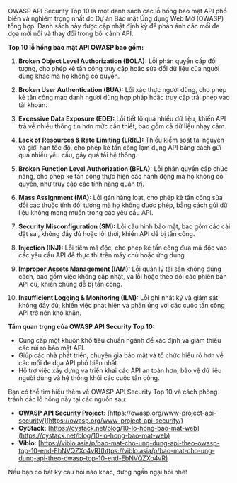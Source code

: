 OWASP API Security Top 10 là một danh sách các lỗ hổng bảo mật API phổ biến và nghiêm trọng nhất do Dự án Bảo mật Ứng dụng Web Mở (OWASP) tổng hợp. Danh sách này được cập nhật định kỳ để phản ánh các mối đe dọa mới nổi và thay đổi trong bối cảnh API.

**Top 10 lỗ hổng bảo mật API OWASP bao gồm:**

1. **Broken Object Level Authorization (BOLA):** Lỗi phân quyền cấp đối tượng, cho phép kẻ tấn công truy cập hoặc sửa đổi dữ liệu của người dùng khác mà họ không có quyền.

2. **Broken User Authentication (BUA):** Lỗi xác thực người dùng, cho phép kẻ tấn công mạo danh người dùng hợp pháp hoặc truy cập trái phép vào tài khoản.

3. **Excessive Data Exposure (EDE):** Lỗi tiết lộ quá nhiều dữ liệu, khiến API trả về nhiều thông tin hơn mức cần thiết, bao gồm cả dữ liệu nhạy cảm.

4. **Lack of Resources & Rate Limiting (LRRL):** Thiếu kiểm soát tài nguyên và giới hạn tốc độ, cho phép kẻ tấn công lạm dụng API bằng cách gửi quá nhiều yêu cầu, gây quá tải hệ thống.

5. **Broken Function Level Authorization (BFLA):** Lỗi phân quyền cấp chức năng, cho phép kẻ tấn công thực hiện các hành động mà họ không có quyền, như truy cập các tính năng quản trị.

6. **Mass Assignment (MA):** Lỗi gán hàng loạt, cho phép kẻ tấn công sửa đổi các thuộc tính đối tượng mà họ không được phép, bằng cách gửi dữ liệu không mong muốn trong các yêu cầu API.

7. **Security Misconfiguration (SM):** Lỗi cấu hình bảo mật, bao gồm các cài đặt sai, không đầy đủ hoặc lỗi thời, khiến API dễ bị tấn công.

8. **Injection (INJ):** Lỗi tiêm mã độc, cho phép kẻ tấn công đưa mã độc vào các yêu cầu API để thực thi trên máy chủ hoặc ứng dụng.

9. **Improper Assets Management (IAM):** Lỗi quản lý tài sản không đúng cách, bao gồm việc không cập nhật, vá lỗi hoặc theo dõi các phiên bản API cũ, khiến chúng dễ bị tấn công.

10. **Insufficient Logging & Monitoring (ILM):** Lỗi ghi nhật ký và giám sát không đầy đủ, khiến việc phát hiện và phản ứng với các cuộc tấn công API trở nên khó khăn.

**Tầm quan trọng của OWASP API Security Top 10:**

* Cung cấp một khuôn khổ tiêu chuẩn ngành để xác định và giảm thiểu các rủi ro bảo mật API.
* Giúp các nhà phát triển, chuyên gia bảo mật và tổ chức hiểu rõ hơn về các mối đe dọa API phổ biến nhất.
* Hỗ trợ việc xây dựng và triển khai các API an toàn hơn, bảo vệ dữ liệu người dùng và hệ thống khỏi các cuộc tấn công.

Bạn có thể tìm hiểu thêm về OWASP API Security Top 10 và cách phòng tránh các lỗ hổng này tại các nguồn sau:

* **OWASP API Security Project:** [https://owasp.org/www-project-api-security/](https://owasp.org/www-project-api-security/)
* **CyStack:** [https://cystack.net/blog/10-lo-hong-bao-mat-web](https://cystack.net/blog/10-lo-hong-bao-mat-web)
* **Viblo:** [https://viblo.asia/p/bao-mat-cho-ung-dung-api-theo-owasp-top-10-end-EbNVQZXo4vR](https://viblo.asia/p/bao-mat-cho-ung-dung-api-theo-owasp-top-10-end-EbNVQZXo4vR)

Nếu bạn có bất kỳ câu hỏi nào khác, đừng ngần ngại hỏi nhé!
